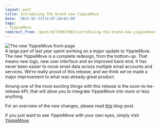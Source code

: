 ```yaml
---
layout: post
title: Introducing the brand new YippieMove
date: '2012-01-31T14:07:26+02:00'
tags:
- YippieMove
redirect_from: /post/92729957884/introducing-the-brand-new-yippiemove
---
```


![The new YippieMove front-page](http://viktorpetersson.com/wp-content/uploads/2012/01/frontpage_small-600x432.png "The new YippieMove front-page")\
A large part of last year spent working on a major update to YippieMove. The new YippieMove is a complete redesign, from the bottom-up. That means new logo, new user interface and an improved back-end. It has never been easier to move email data across multiple email accounts and services. We’re really proud of this release, and we think we’ve made a major improvement to what was already great product.

Among one of the most exciting things with this release is the soon-to-be-release API, that will allow you to integrate YippieMove into more or less anything.

For an overview of the new changes, please read [this](http://wireload.net/2012/01/yippiemove-the-future-of-email-migration/) blog-post.

If you just want to see YippieMove with your own eyes, simply visit [YippieMove](http://www.yippiemove.com).
